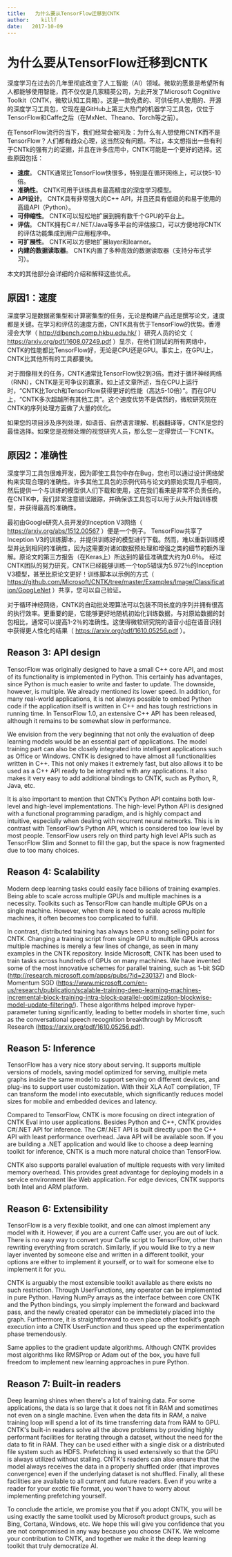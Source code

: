 ```yaml
---
title:   为什么要从TensorFlow迁移到CNTK
author:    killf
date:	2017-10-09
---
```

# 为什么要从TensorFlow迁移到CNTK

深度学习在过去的几年里彻底改变了人工智能（AI）领域。微软的愿景是希望所有人都能够使用智能，而不仅仅是几家精英公司，为此开发了Microsoft Cognitive Toolkit（CNTK，微软认知工具箱）。这是一款免费的、可供任何人使用的、开源的深度学习工具包，它现在是GitHub上第三大热门的机器学习工具包，仅位于TensorFlow和Caffe之后（在MxNet、Theano、Torch等之前）。

在TensorFlow流行的当下，我们经常会被问及：为什么有人想使用CNTK而不是TensorFlow？人们都有趋众心理，这当然没有问题。不过，本文想指出一些有利于CNTk的强有力的证据，并且在许多应用中，CNTK可能是一个更好的选择。这些原因包括：

- **速度**。 CNTK通常比TensorFlow快很多，特别是在循环网络上，可以快5-10倍。
- **准确性**。 CNTK可用于训练具有最高精度的深度学习模型。
- **API设计**。 CNTK具有非常强大的C++ API，并且还具有低级的和易于使用的高级API（Python）。
- **可伸缩性**。 CNTK可以轻松地扩展到拥有数千个GPU的平台上。
- **评估**。 CNTK拥有C＃/.NET/Java等多平台的评估接口，可以方便地将CNTK的评估功能集成到用户应用程序中。
- **可扩展性**。 CNTK可以方便地扩展layer和learner。
- **内建的数据读取器**。 CNTK内置了多种高效的数据读取器（支持分布式学习）。

本文的其他部分会详细的介绍和解释这些优点。

## 原因1：速度

深度学习是数据密集型和计算密集型的任务，无论是构建产品还是撰写论文，速度都是关键。在学习和评估的速度方面，CNTK具有优于TensorFlow的优势。香港浸会大学（ http://dlbench.comp.hkbu.edu.hk/ ）研究人员的论文（ https://arxiv.org/pdf/1608.07249.pdf ）显示，在他们测试的所有网络中，CNTK的性能都比TensorFlow好，无论是CPU还是GPU。事实上，在GPU上，CNTK比其他所有的工具都要快。

对于图像相关的任务，CNTK通常比TensorFlow快2到3倍。而对于循环神经网络（RNN），CNTK是无可争议的赢家。如上述文章所述，当在CPU上运行时，“CNTK比Torch和TensorFlow获得更好的性能（高达5-10倍）”。而在GPU上，“CNTK多次超越所有其他工具”。这个速度优势不是偶然的，微软研究院在CNTK的序列处理方面做了大量的优化。

如果您的项目涉及序列处理，如语音、自然语言理解、机器翻译等，CNTK是您的最佳选择。如果您是视频处理的视觉研究人员，那么您一定得尝试一下CNTK。

## 原因2：准确性

深度学习工具包很难开发，因为即使工具包中存在Bug，您也可以通过设计网络架构来实现合理的准确性。许多其他工具包的示例代码与论文的原始实现几乎相同，然后提供一个与训练的模型供人们下载和使用，这在我们看来是非常不负责任的。在CNTK中，我们非常注意错误跟踪，并确保该工具包可以用于从头开始训练模型，并获得最高的准确性。

最初由Google研究人员开发的Inception V3网络（ https://arxiv.org/abs/1512.00567 ）便是一个例子。 TensorFlow共享了Inception V3的训练脚本，并提供训练好的模型进行下载。然而，难以重新训练模型并达到相同的准确性，因为这需要对诸如数据预处理和增强之类的细节的额外理解。原论文的第三方报告（在Keras上）所达到的最佳准确度大约为0.6％。 经过CNTK团队的努力研究，CNTK已经能够训练一个top5错误为5.972％的Inception V3模型，甚至比原论文更好！训练脚本以示例的方式（ https://github.com/Microsoft/CNTK/tree/master/Examples/Image/Classification/GoogLeNet ）共享，您可以自己验证。

对于循环神经网络，CNTK的自动批处理算法可以包装不同长度的序列并拥有很高的执行效率。更重要的是，它能够更好地随机初始化训练数据，与对原始数据的封包相比，通常可以提高1-2％的准确性。这使得微软研究院的语音小组在语音识别中获得更人性化的结果（ https://arxiv.org/pdf/1610.05256.pdf ）。

## Reason 3: API design
TensorFlow was originally designed to have a small C++ core API, and most of its functionality is implemented in Python. This certainly has advantages, since Python is much easier to write and faster to update. The downside, however, is multiple. We already mentioned its lower speed. In addition, for many real-world applications, it is not always possible to embed Python code if the application itself is written in C++ and has tough restrictions in running time. In TensorFlow 1.0, an extensive C++ API has been released, although it remains to be somewhat slow in performance.

We envision from the very beginning that not only the evaluation of deep learning models would be an essential part of applications. The model training part can also be closely integrated into intelligent applications such as Office or Windows. CNTK is designed to have almost all functionalities written in C++. This not only makes it extremely fast, but also allows it to be used as a C++ API ready to be integrated with any applications. It also makes it very easy to add additional bindings to CNTK, such as Python, R, Java, etc.

It is also important to mention that CNTK’s Python API contains both low-level and high-level implementations. The high-level Python API is designed with a functional programming paradigm, and is highly compact and intuitive, especially when dealing with recurrent neural networks. This is in contrast with TensorFlow’s Python API, which is considered too low level by most people. TensorFlow users rely on third party high level APIs such as TensorFlow Slim and Sonnet to fill the gap, but the space is now fragmented due to too many choices.

## Reason 4: Scalability
Modern deep learning tasks could easily face billions of training examples. Being able to scale across multiple GPUs and multiple machines is a necessity. Toolkits such as TensorFlow can handle multiple GPUs on a single machine. However, when there is need to scale across multiple machines, it often becomes too complicated to fulfill.

In contrast, distributed training has always been a strong selling point for CNTK. Changing a training script from single GPU to multiple GPUs across multiple machines is merely a few lines of change, as seen in many examples in the CNTK repository. Inside Microsoft, CNTK has been used to train tasks across hundreds of GPUs on many machines. We have invented some of the most innovative schemes for parallel training, such as 1-bit SGD (http://research.microsoft.com/apps/pubs/?id=230137) and Block-Momentum SGD (https://www.microsoft.com/en-us/research/publication/scalable-training-deep-learning-machines-incremental-block-training-intra-block-parallel-optimization-blockwise-model-update-filtering/). These algorithms helped improve hyper-parameter tuning significantly, leading to better models in shorter time, such as the conversational speech recognition breakthrough by Microsoft Research (https://arxiv.org/pdf/1610.05256.pdf).

## Reason 5: Inference
TensorFlow has a very nice story about serving. It supports multiple versions of models, saving model optimized for serving, multiple meta graphs inside the same model to support serving on different devices, and plug-ins to support user customization. With their XLA AoT compilation, TF can transform the model into executable, which significantly reduces model sizes for mobile and embedded devices and latency.

Compared to TensorFlow, CNTK is more focusing on direct integration of CNTK Eval into user applications. Besides Python and C++, CNTK provides C#/.NET API for inference. The C#/.NET API is built directly upon the C++ API with least performance overhead. Java API will be available soon. If you are building a .NET application and would like to choose a deep learning toolkit for inference, CNTK is a much more natural choice than TensorFlow.

CNTK also supports parallel evaluation of multiple requests with very limited memory overhead. This provides great advantage for deploying models in a service environment like Web application. For edge devices, CNTK supports both Intel and ARM platform.

## Reason 6: Extensibility
TensorFlow is a very flexible toolkit, and one can almost implement any model with it. However, if you are a current Caffe user, you are out of luck. There is no easy way to convert your Caffe script to TensorFlow, other than rewriting everything from scratch. Similarly, if you would like to try a new layer invented by someone else and written in a different toolkit, your options are either to implement it yourself, or to wait for someone else to implement it for you.

CNTK is arguably the most extensible toolkit available as there exists no such restriction. Through UserFunctions, any operator can be implemented in pure Python. Having NumPy arrays as the interface between core CNTK and the Python bindings, you simply implement the forward and backward pass, and the newly created operator can be immediately placed into the graph. Furthermore, it is straightforward to even place other toolkit’s graph execution into a CNTK UserFunction and thus speed up the experimentation phase tremendously.

Same applies to the gradient update algorithms. Although CNTK provides most algorithms like RMSProp or Adam out of the box, you have full freedom to implement new learning approaches in pure Python.

## Reason 7: Built-in readers
Deep learning shines when there's a lot of training data. For some applications, the data is so large that it does not fit in RAM and sometimes not even on a single machine. Even when the data fits in RAM, a naïve training loop will spend a lot of its time transferring data from RAM to GPU. CNTK's built-in readers solve all the above problems by providing highly performant facilities for iterating through a dataset, without the need for the data to fit in RAM. They can be used either with a single disk or a distributed file system such as HDFS. Prefetching is used extensively so that the GPU is always utilized without stalling. CNTK's readers can also ensure that the model always receives the data in a properly shuffled order (that improves convergence) even if the underlying dataset is not shuffled. Finally, all these facilities are available to all current and future readers. Even if you write a reader for your exotic file format, you won't have to worry about implementing prefetching yourself.

To conclude the article, we promise you that if you adopt CNTK, you will be using exactly the same toolkit used by Microsoft product groups, such as Bing, Cortana, Windows, etc. We hope this will give you confidence that you are not compromised in any way because you choose CNTK. We welcome your contribution to CNTK, and together we make it the deep learning toolkit that truly democratize AI.
